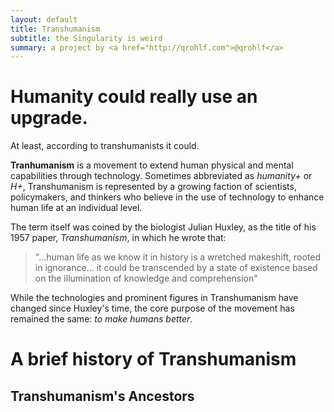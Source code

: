 ```yaml
---
layout: default
title: Transhumanism
subtitle: the Singularity is weird
summary: a project by <a href="http://qrohlf.com">@qrohlf</a>
---
```


# Humanity could really use an upgrade.

At least, according to transhumanists it could. 

**Tranhumanism** is a movement to extend human physical and mental capabilities through technology. Sometimes abbreviated as *humanity+* or *H+*, Transhumanism is represented by a growing faction of scientists, policymakers, and thinkers who believe in the use of technology to enhance human life at an individual level.

The term itself was coined by the biologist Julian Huxley, as the title of his 1957 paper, *Transhumanism*, in which he wrote that:

> "...human life as we know it in history is a wretched makeshift, rooted in ignorance... it could be transcended by a state of existence based on the illumination of knowledge and comprehension"

While the technologies and prominent figures in Transhumanism have changed since Huxley's time, the core purpose of the movement has remained the same: *to make humans better*.

# A brief history of Transhumanism

<div class="row" id="history">
<div class="col-md-1 text-right"><span class="icomoon icon-quill" /></div>
<div class="col-md-3">
    <h2>Transhumanism's Ancestors</h2>
</div>
<div class="col-md-8">
    
</div>
</div>